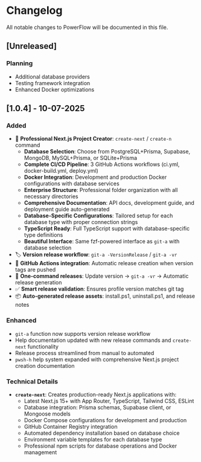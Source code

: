 # Changelog

All notable changes to PowerFlow will be documented in this file.

## [Unreleased]

### Planning
- Additional database providers
- Testing framework integration
- Enhanced Docker optimizations

## [1.0.4] - 10-07-2025

### Added
- 🚀 **Professional Next.js Project Creator**: `create-next` / `create-n` command
  - **Database Selection**: Choose from PostgreSQL+Prisma, Supabase, MongoDB, MySQL+Prisma, or SQLite+Prisma
  - **Complete CI/CD Pipeline**: 3 GitHub Actions workflows (ci.yml, docker-build.yml, deploy.yml)
  - **Docker Integration**: Development and production Docker configurations with database services
  - **Enterprise Structure**: Professional folder organization with all necessary directories
  - **Comprehensive Documentation**: API docs, development guide, and deployment guide auto-generated
  - **Database-Specific Configurations**: Tailored setup for each database type with proper connection strings
  - **TypeScript Ready**: Full TypeScript support with database-specific type definitions
  - **Beautiful Interface**: Same fzf-powered interface as `git-a` with database selection
- 🏷️ **Version release workflow**: `git-a -VersionRelease` / `git-a -vr` 
- 🤖 **GitHub Actions integration**: Automatic release creation when version tags are pushed
- 🎯 **One-command releases**: Update version → `git-a -vr` → Automatic release generation
- ✅ **Smart release validation**: Ensures profile version matches git tag
- 📦 **Auto-generated release assets**: install.ps1, uninstall.ps1, and release notes

### Enhanced
- `git-a` function now supports version release workflow
- Help documentation updated with new release commands and `create-next` functionality
- Release process streamlined from manual to automated
- `pwsh-h` help system expanded with comprehensive Next.js project creation documentation

### Technical Details
- **`create-next`**: Creates production-ready Next.js applications with:
  - Latest Next.js 15+ with App Router, TypeScript, Tailwind CSS, ESLint
  - Database integration: Prisma schemas, Supabase client, or Mongoose models
  - Docker Compose configurations for development and production
  - GitHub Container Registry integration
  - Automated dependency installation based on database choice
  - Environment variable templates for each database type
  - Professional npm scripts for database operations and Docker management
